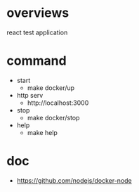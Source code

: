 # overviews

react test application

# command

- start
  - make docker/up
- http serv
  - http://localhost:3000
- stop
  - make docker/stop
- help
  - make help

# doc

- https://github.com/nodejs/docker-node

